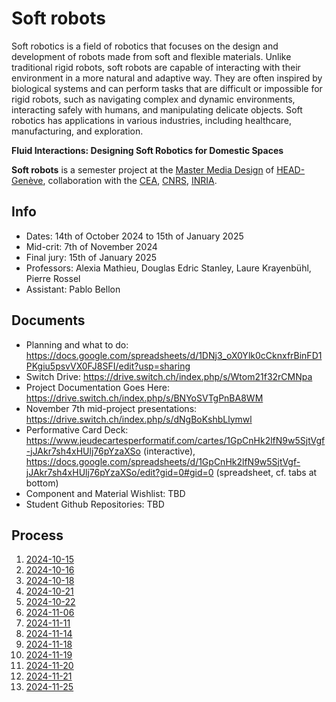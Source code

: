 # Soft robots

Soft robotics is a field of robotics that focuses on the design and development of robots made from soft and flexible materials. Unlike traditional rigid robots, soft robots are capable of interacting with their environment in a more natural and adaptive way. They are often inspired by biological systems and can perform tasks that are difficult or impossible for rigid robots, such as navigating complex and dynamic environments, interacting safely with humans, and manipulating delicate objects. Soft robotics has applications in various industries, including healthcare, manufacturing, and exploration.

**Fluid Interactions: Designing Soft Robotics for Domestic Spaces**

**Soft robots** is a semester project at the [Master Media Design](https://www.hesge.ch/head/formations-recherche/master-en-media-design) of [HEAD-Genève](http://hesge.ch/head), collaboration with the [CEA](https://www.cea.fr/), [CNRS](https://www.cnrs.fr/fr), [INRIA](https://www.inria.fr/en).

## Info

- Dates: 14th of October 2024 to 15th of January 2025
- Mid-crit: 7th of November 2024
- Final jury: 15th of January 2025
- Professors: Alexia Mathieu, Douglas Edric Stanley, Laure Krayenbühl, Pierre Rossel
- Assistant: Pablo Bellon

## Documents

- Planning and what to do: https://docs.google.com/spreadsheets/d/1DNj3_oX0Ylk0cCknxfrBinFD1PKgiu5psvVX0FJ8SFI/edit?usp=sharing
- Switch Drive: https://drive.switch.ch/index.php/s/Wtom21f32rCMNpa
- Project Documentation Goes Here: https://drive.switch.ch/index.php/s/BNYoSVTgPnBA8WM
- November 7th mid-project presentations: https://drive.switch.ch/index.php/s/dNgBoKshbLlymwl
- Performative Card Deck:
  https://www.jeudecartesperformatif.com/cartes/1GpCnHk2lfN9w5SjtVgf-jJAkr7sh4xHUlj76pYzaXSo (interactive),
  https://docs.google.com/spreadsheets/d/1GpCnHk2lfN9w5SjtVgf-jJAkr7sh4xHUlj76pYzaXSo/edit?gid=0#gid=0 (spreadsheet, cf. tabs at bottom)
- Component and Material Wishlist: TBD
- Student Github Repositories: TBD

## Process

1. [2024-10-15](./process/2024-10-15/readme.md)
2. [2024-10-16](./process/2024-10-16/readme.md)
3. [2024-10-18](./process/2024-10-18/Soft%20robotics%20-%20observation2.pdf)
4. [2024-10-21](./process/2024-10-21/readme.md)
5. [2024-10-22](./process/2024-10-22/readme.md)
6. [2024-11-06](./process/2024-11-06/readme.md)
7. [2024-11-11](./process/2024-11-11/readme.md)
8. [2024-11-14](./process/2024-11-14/readme.md)
9. [2024-11-18](./process/2024-11-18/readme.md)
10. [2024-11-19](./process/2024-11-19/readme.md)
11. [2024-11-20](./process/2024-11-20/readme.md)
12. [2024-11-21](./process/2024-11-21/readme.md)
13. [2024-11-25](./process/2024-11-25/readme.md)
